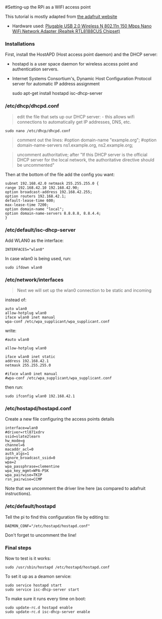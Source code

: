 #Setting-up the RPi as a WIFI access point

This tutorial is mostly adapted from [the adafruit website](https://learn.adafruit.com/downloads/pdf/setting-up-a-raspberry-pi-as-a-wifi-access-point.pdf)

* Hardware used: [Plugable USB 2.0 Wireless N 802.11n 150 Mbps Nano WiFi Network Adapter (Realtek RTL8188CUS Chipset)](http://www.amazon.co.uk/gp/product/B00H28H8DU?psc=1&redirect=true&ref_=oh_aui_search_detailpage)

### Installations
First, install the HostAPD (Host access point daemon) and the DHCP server:
* hostapd is a user space daemon for wireless access point and authentication servers.
* Internet Systems Consortium's, Dynamic Host Configuration Protocol server for automatic IP address assignment


    sudo apt-get install hostapd isc-dhcp-server
    
### /etc/dhcp/dhcpd.conf
> edit the file that sets up our DHCP server: - this allows wifi connections to automatically get IP addresses, DNS, etc.


    sudo nano /etc/dhcp/dhcpd.conf

> comment out the lines: #option domain-name "example.org";
#option domain-name-servers ns1.example.org, ns2.example.org;


> uncomment authoritative; after "If this DHCP server is the official DHCP server for the local network, the authoritative directive should be uncommented"

Then at the bottom of the file add the config you want:

    subnet 192.168.42.0 netmask 255.255.255.0 {
    range 192.168.42.10 192.168.42.90;
    option broadcast-address 192.168.42.255;
    option routers 192.168.42.1;
    default-lease-time 600;
    max-lease-time 7200;
    option domain-name "local";
    option domain-name-servers 8.8.8.8, 8.8.4.4;
    }

### /etc/default/isc-dhcp-server

Add WLAN0 as the interface: 

    INTERFACES="wlan0"
    
In case wlan0 is being used, run: 

    sudo ifdown wlan0
    
### /etc/network/interfaces

> Next we will set up the wlan0 connection to be static and incoming

instead of: 

    auto wlan0
    allow-hotplug wlan0
    iface wlan0 inet manual
    wpa-conf /etc/wpa_supplicant/wpa_supplicant.conf

write: 

    #auto wlan0
    
    allow-hotplug wlan0
    
    iface wlan0 inet static
    address 192.168.42.1
    netmask 255.255.255.0
    
    #iface wlan0 inet manual
    #wpa-conf /etc/wpa_supplicant/wpa_supplicant.conf

then run: 

    sudo ifconfig wlan0 192.168.42.1

### /etc/hostapd/hostapd.conf
Create a new file configuring the access points details

    interface=wlan0
    #driver=rtl871xdrv
    ssid=slate2learn
    hw_mode=g
    channel=6
    macaddr_acl=0
    auth_algs=1
    ignore_broadcast_ssid=0
    wpa=2
    wpa_passphrase=clementine
    wpa_key_mgmt=WPA-PSK
    wpa_pairwise=TKIP
    rsn_pairwise=CCMP
    
Note that we uncomment the driver line here (as compared to adafruit instructions).

### /etc/default/hostapd
Tell the pi to find this configuration file by editing to: 

    DAEMON_CONF="/etc/hostapd/hostapd.conf"
    
Don't forget to uncomment the line!
    
### Final steps
Now to test is it works: 

    sudo /usr/sbin/hostapd /etc/hostapd/hostapd.conf

To set it up as a deamon service: 

    sudo service hostapd start
    sudo service isc-dhcp-server start
    
To make sure it runs every time on boot: 

    sudo update-rc.d hostapd enable
    sudo update-rc.d isc-dhcp-server enable

